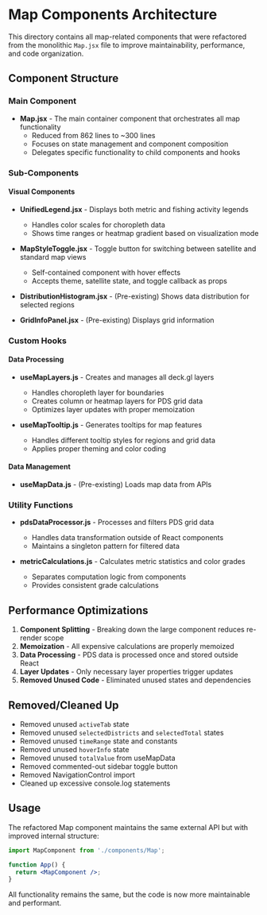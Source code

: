 # Map Components Architecture

This directory contains all map-related components that were refactored from the monolithic `Map.jsx` file to improve maintainability, performance, and code organization.

## Component Structure

### Main Component
- **Map.jsx** - The main container component that orchestrates all map functionality
  - Reduced from 862 lines to ~300 lines
  - Focuses on state management and component composition
  - Delegates specific functionality to child components and hooks

### Sub-Components

#### Visual Components
- **UnifiedLegend.jsx** - Displays both metric and fishing activity legends
  - Handles color scales for choropleth data
  - Shows time ranges or heatmap gradient based on visualization mode
  
- **MapStyleToggle.jsx** - Toggle button for switching between satellite and standard map views
  - Self-contained component with hover effects
  - Accepts theme, satellite state, and toggle callback as props

- **DistributionHistogram.jsx** - (Pre-existing) Shows data distribution for selected regions

- **GridInfoPanel.jsx** - (Pre-existing) Displays grid information

### Custom Hooks

#### Data Processing
- **useMapLayers.js** - Creates and manages all deck.gl layers
  - Handles choropleth layer for boundaries
  - Creates column or heatmap layers for PDS grid data
  - Optimizes layer updates with proper memoization

- **useMapTooltip.js** - Generates tooltips for map features
  - Handles different tooltip styles for regions and grid data
  - Applies proper theming and color coding

#### Data Management
- **useMapData.js** - (Pre-existing) Loads map data from APIs

### Utility Functions

- **pdsDataProcessor.js** - Processes and filters PDS grid data
  - Handles data transformation outside of React components
  - Maintains a singleton pattern for filtered data

- **metricCalculations.js** - Calculates metric statistics and color grades
  - Separates computation logic from components
  - Provides consistent grade calculations

## Performance Optimizations

1. **Component Splitting** - Breaking down the large component reduces re-render scope
2. **Memoization** - All expensive calculations are properly memoized
3. **Data Processing** - PDS data is processed once and stored outside React
4. **Layer Updates** - Only necessary layer properties trigger updates
5. **Removed Unused Code** - Eliminated unused states and dependencies

## Removed/Cleaned Up

- Removed unused `activeTab` state
- Removed unused `selectedDistricts` and `selectedTotal` states
- Removed unused `timeRange` state and constants
- Removed unused `hoverInfo` state
- Removed unused `totalValue` from useMapData
- Removed commented-out sidebar toggle button
- Removed NavigationControl import
- Cleaned up excessive console.log statements

## Usage

The refactored Map component maintains the same external API but with improved internal structure:

```jsx
import MapComponent from './components/Map';

function App() {
  return <MapComponent />;
}
```

All functionality remains the same, but the code is now more maintainable and performant. 